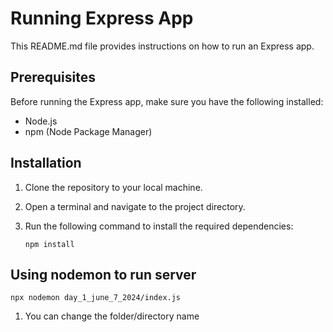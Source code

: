 # Running Express App

This README.md file provides instructions on how to run an Express app.

## Prerequisites

Before running the Express app, make sure you have the following installed:

- Node.js
- npm (Node Package Manager)

## Installation

1. Clone the repository to your local machine.
2. Open a terminal and navigate to the project directory.
3. Run the following command to install the required dependencies:

    ```
    npm install
    ```

## Using nodemon to run server

```
npx nodemon day_1_june_7_2024/index.js
```
1. You can change the folder/directory name